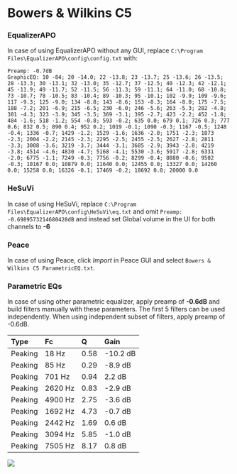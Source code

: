 # Bowers & Wilkins C5

### EqualizerAPO
In case of using EqualizerAPO without any GUI, replace `C:\Program Files\EqualizerAPO\config\config.txt`
with:
```
Preamp: -0.7dB
GraphicEQ: 10 -84; 20 -14.0; 22 -13.8; 23 -13.7; 25 -13.6; 26 -13.5; 28 -13.3; 30 -13.1; 32 -13.0; 35 -12.7; 37 -12.5; 40 -12.3; 42 -12.1; 45 -11.9; 49 -11.7; 52 -11.5; 56 -11.3; 59 -11.1; 64 -11.0; 68 -10.8; 73 -10.7; 78 -10.5; 83 -10.4; 89 -10.3; 95 -10.1; 102 -9.9; 109 -9.6; 117 -9.3; 125 -9.0; 134 -8.8; 143 -8.6; 153 -8.3; 164 -8.0; 175 -7.5; 188 -7.2; 201 -6.9; 215 -6.5; 230 -6.0; 246 -5.6; 263 -5.3; 282 -4.8; 301 -4.3; 323 -3.9; 345 -3.5; 369 -3.1; 395 -2.7; 423 -2.2; 452 -1.8; 484 -1.6; 518 -1.2; 554 -0.8; 593 -0.2; 635 0.0; 679 0.1; 726 0.3; 777 0.6; 832 0.5; 890 0.4; 952 0.2; 1019 -0.1; 1090 -0.3; 1167 -0.5; 1248 -0.4; 1336 -0.7; 1429 -1.2; 1529 -1.6; 1636 -2.0; 1751 -2.3; 1873 -2.3; 2004 -2.2; 2145 -2.3; 2295 -2.5; 2455 -2.5; 2627 -2.8; 2811 -3.3; 3008 -3.6; 3219 -3.7; 3444 -3.1; 3685 -2.9; 3943 -2.8; 4219 -3.8; 4514 -4.6; 4830 -4.7; 5168 -4.1; 5530 -3.6; 5917 -2.8; 6331 -2.0; 6775 -1.1; 7249 -0.3; 7756 -0.2; 8299 -0.4; 8880 -0.6; 9502 -0.3; 10167 0.0; 10879 0.0; 11640 0.0; 12455 0.0; 13327 0.0; 14260 0.0; 15258 0.0; 16326 -0.1; 17469 -0.2; 18692 0.0; 20000 0.0
```

### HeSuVi
In case of using HeSuVi, replace `C:\Program Files\EqualizerAPO\config\HeSuVi\eq.txt` and omit `Preamp:
-0.6989573214680428dB` and instead set Global volume in the UI for both channels to **-6**

### Peace
In case of using Peace, click *Import* in Peace GUI and select `Bowers & Wilkins C5 ParametricEQ.txt`.

### Parametric EQs
In case of using other parametric equalizer, apply preamp of **-0.6dB** and build filters manually
with these parameters. The first 5 filters can be used independently.
When using independent subset of filters, apply preamp of -0.6dB.

| Type    | Fc      |    Q | Gain     |
|:--------|:--------|:-----|:---------|
| Peaking | 18 Hz   | 0.58 | -10.2 dB |
| Peaking | 85 Hz   | 0.29 | -8.9 dB  |
| Peaking | 701 Hz  | 0.94 | 2.2 dB   |
| Peaking | 2620 Hz | 0.83 | -2.9 dB  |
| Peaking | 4900 Hz | 2.75 | -3.6 dB  |
| Peaking | 1692 Hz | 4.73 | -0.7 dB  |
| Peaking | 2442 Hz | 1.69 | 0.6 dB   |
| Peaking | 3094 Hz | 5.85 | -1.0 dB  |
| Peaking | 7505 Hz | 8.17 | 0.8 dB   |

![](https://raw.githubusercontent.com/jaakkopasanen/AutoEq/master/results/innerfidelity/sbaf-serious/Bowers%20&%20Wilkins%20C5/Bowers%20&%20Wilkins%20C5.png)